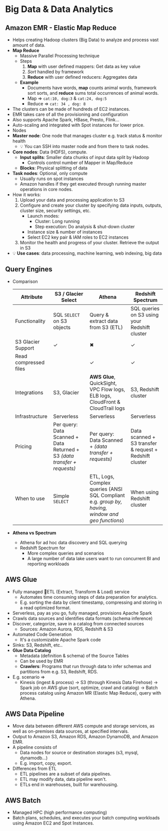 # Big Data & Data Analytics

## Amazon EMR - Elastic Map Reduce

- Helps creating Hadoop clusters (Big Data) to analyze and process vast amount of data.
- **Map Reduce**
  - Massive Parallel Processing technique
  - Steps
    1. **Map** with user defined mappers: Get data as key value
    2. *Sort* handled by framework
    3. **Reduce** with user defined reducers: Aggregates data
  - **Example**
    - Documents have words, **map** counts animal words, framework sort sorts, and **reduce** sums total occurrences of animal words.
    - Map => `cat:10, dog:3` & `cat:24, dog:5`
    - Reduce => `cat: 34 , dog: 8`
- The clusters can be made of hundreds of EC2 instances.
- EMR takes care of all the provisioning and configuration
- Also supports Apache Spark, HBase, Presto, Flink...
- Auto-scaling and integrated with Spot instances for lower price.
- Nodes
- **Master node**: One node that manages cluster e.g. track status & monitor health
  - 💡 You can SSH into master node and from there to task nodes.
- **Core nodes**: Data (HDFS), compute.
  - **Input splits**: Smaller data chunks of input data split by Hadoop
    - Controls control number of Mapper in Map/Reduce
  - **Blocks**: Physical splitting of data
- **Task nodes**: Optional, only compute
  - Usually runs on spot instances
  - Amazon handles if they get executed through running master operations in core nodes.
- How it works:
  1. Upload your data and processing application to S3
  2. Configure and create your cluster by specifying data inputs, outputs, cluster size, security settings, etc.
     - Launch modes:
       - Cluster: Long running
       - Step execution: Do analysis & shut-down cluster
     - Instance size & number of instances
     - Select EC2 key pair & IAM roles to EC2 instances
  3. Monitor the health and progress of your cluster. Retrieve the output in S3
- 💡 **Use cases**: data processing, machine learning, web indexing, big data

## Query Engines

- Comparison

  | Attribute | S3 / Glacier Select | Athena | Redshift Spectrum |
  | --------- | --------- | ------ | ----------------- |
  | Functionality | SQL `SELECT` on S3 objects | Query & extract data from S3 (ETL) | SQL queries on S3 using your Redshift cluster |
  | S3 Glacier Support | ✓ | ✖ | ✓ |
  | Read compressed files | | ✓ | ✓ |
  | Integrations | S3, Glacier | **AWS Glue**, QuickSight, VPC Flow logs, ELB logs, CloudFront & CloudTrail logs | S3, Redshift cluster |
  | Infrastructure | Serverless | Serverless | Serverless |
  | Pricing | Per query: Data Scanned + Data Returned + S3 *(data transfer + requests)* | Per query: Data Scanned + *(data transfer + requests)* | Data scanned + S3 transfer & request + Redshift cluster |
  | When to use | Simple `SELECT` | ETL, Logs, Complex queries (ANSI SQL Compliant e.g. *group by, having, window and geo functions*)  | When using Redshift cluster |
- **Athena vs Spectrum**
  - Athena for ad hoc data discovery and SQL querying
  - Redshift Spectrum for
    - More complex queries and scenarios
    - A large number of data lake users want to run concurrent BI and reporting workloads

## AWS Glue

- Fully managed 📝ETL (Extract, Transform & Load) service
  - Automates time consuming steps of data preparation for analytics.
  - E.g. sorting the data by client timestamp, compressing and storing in a read optimized format.
- Serverless, pay as you go, fully managed, provisions Apache Spark
- Crawls data sources and identifies data formats (schema inference)
- Discover, categorize, save in a catalog from connected sources
  - Sources: Amazon Aurora, RDS, Redshift & S3
- Automated Code Generation
  - It's a customizable Apache Spark code
- Sinks: S3, Redshift, etc..
- **Glue Data Catalog**
  - Metadata (definition & schema) of the Source Tables
  - Can be used by EMR
  - **Crawlers**: Programs that run through data to infer schemas and partitions from e.g. S3, Redshift, RDS.
- E.g. scenario =>
  - Kinesis (ingest & process) -> S3 (through Kinesis Data Firehose) -> Spark job on AWS glue (sort, optimize, crawl and catalog) -> Batch process catalog using Amazon MR (Elastic Map Reduce), query with Athena.

## AWS Data Pipeline

- Move data between different AWS compute and storage services, as well as on-premises data sources, at specified intervals.
- Output to Amazon S3, Amazon RDS, Amazon DynamoDB, and Amazon EMR.
- A pipeline consists of
  - Data nodes for source or destination storages (s3, mysql, dynamodb...)
  - E.g. import, copy, export.
- Differences from ETL
  - ETL pipelines are a subset of data pipelines.
  - ETL may modify data, data pipeline won't.
  - ETLs end in warehouses, built for warehousing.

## AWS Batch

- Managed HPC (high performance computing)
- Batch plans, schedules, and executes your batch computing workloads using Amazon EC2 and Spot Instances.
